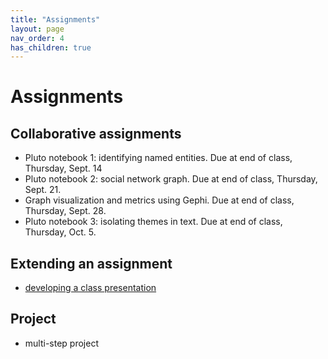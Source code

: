 ```yaml
---
title: "Assignments"
layout: page
nav_order: 4
has_children: true
---
```


# Assignments

## Collaborative assignments

- Pluto notebook 1: identifying named entities. Due at end of class, Thursday, Sept. 14
- Pluto notebook 2: social network graph. Due at end of class, Thursday, Sept. 21.
- Graph visualization and metrics using Gephi. Due at end of class, Thursday, Sept. 28.
- Pluto notebook 3: isolating themes in text. Due at end of class, Thursday, Oct. 5.


## Extending an assignment

- [developing a class presentation](./extended/)

## Project

- multi-step project